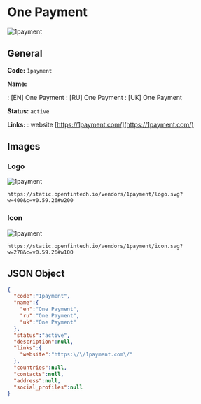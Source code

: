 
# One Payment 
![1payment](https://static.openfintech.io/vendors/1payment/logo.svg?w=400&c=v0.59.26#w200)  

## General 
 
**Code:** `1payment` 
 
**Name:** 
 
:	[EN] One Payment 
:	[RU] One Payment 
:	[UK] One Payment 
 
**Status:** `active` 
 
**Links:** 
: website [https://1payment.com/](https://1payment.com/) 
 

## Images 

### Logo 
 
![1payment](https://static.openfintech.io/vendors/1payment/logo.svg?w=400&c=v0.59.26#w200)  

```
https://static.openfintech.io/vendors/1payment/logo.svg?w=400&c=v0.59.26#w200
```  

### Icon 
 
![1payment](https://static.openfintech.io/vendors/1payment/icon.svg?w=278&c=v0.59.26#w100)  

```
https://static.openfintech.io/vendors/1payment/icon.svg?w=278&c=v0.59.26#w100
```  

## JSON Object 

```json
{
  "code":"1payment",
  "name":{
    "en":"One Payment",
    "ru":"One Payment",
    "uk":"One Payment"
  },
  "status":"active",
  "description":null,
  "links":{
    "website":"https:\/\/1payment.com\/"
  },
  "countries":null,
  "contacts":null,
  "address":null,
  "social_profiles":null
}
```  
